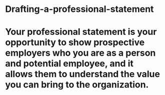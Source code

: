 # Drafting-a-professional-statement

# Your professional statement is your opportunity to show prospective employers who you are as a person and potential employee, and it allows them to understand the value you can bring to the organization.
